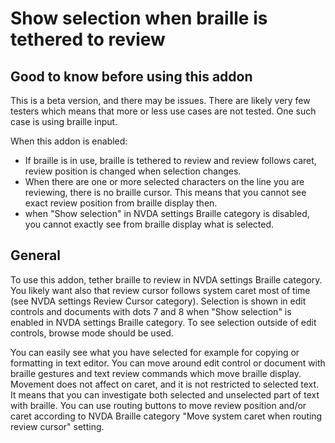 # Show selection when braille is tethered to review

## Good to know before using this addon

This is a beta version, and there may be issues. There are likely very few testers which means that more or less use cases are not tested. One such case is using braille input.

When this addon is enabled:

* If braille is in use, braille is tethered to review and review follows caret,
review position is changed when selection changes.
* When there are one or more selected characters on the line you are reviewing,
there is no braille cursor. This means that you cannot see exact review position
from braille display then.
* when "Show selection" in NVDA settings Braille category is disabled, you
cannot exactly see from braille display what is selected.

## General

To use this addon, tether braille to review in NVDA settings Braille category.
You likely want also that review cursor follows system caret most of time
(see NVDA settings Review Cursor category). Selection is shown in edit controls
and documents with dots 7 and 8 when "Show selection" is enabled in NVDA
settings Braille category. To see selection outside of edit controls,
browse mode should be used.

You can easily see what you have selected for example for copying or formatting
in text editor. You can move around edit control or document with braille
gestures and text review commands which move braille display. Movement does not
affect on caret, and it is not restricted to selected text. It means that
you can investigate both selected and unselected part of text with braille.
You can use routing buttons to move review position and/or caret according to 
NVDA Braille category "Move system caret when routing review cursor" setting.